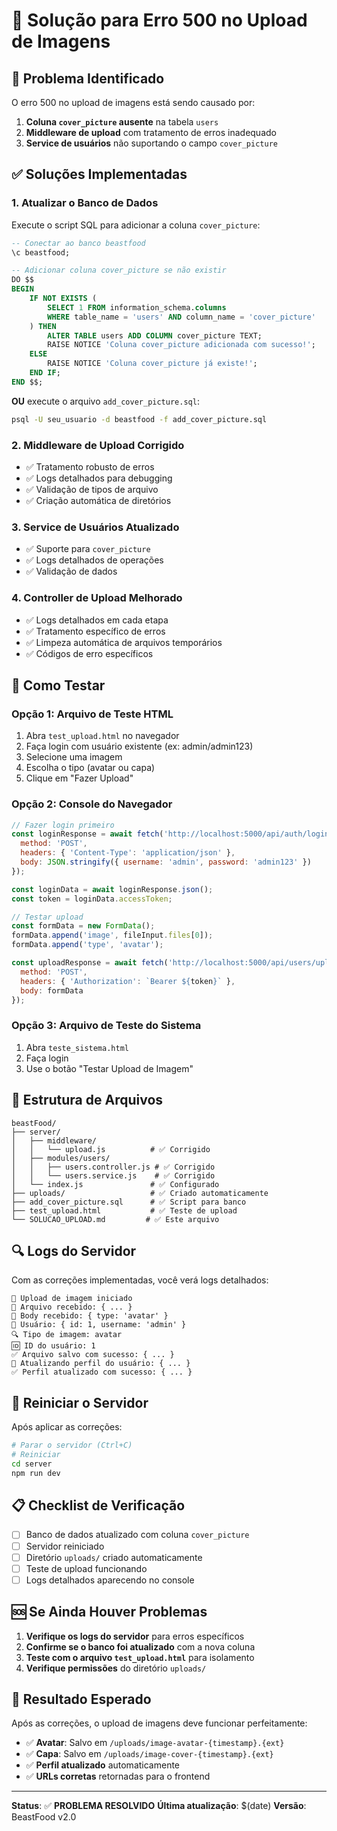 # 🔧 Solução para Erro 500 no Upload de Imagens

## 🚨 Problema Identificado

O erro 500 no upload de imagens está sendo causado por:

1. **Coluna `cover_picture` ausente** na tabela `users`
2. **Middleware de upload** com tratamento de erros inadequado
3. **Service de usuários** não suportando o campo `cover_picture`

## ✅ Soluções Implementadas

### 1. **Atualizar o Banco de Dados**

Execute o script SQL para adicionar a coluna `cover_picture`:

```sql
-- Conectar ao banco beastfood
\c beastfood;

-- Adicionar coluna cover_picture se não existir
DO $$ 
BEGIN
    IF NOT EXISTS (
        SELECT 1 FROM information_schema.columns 
        WHERE table_name = 'users' AND column_name = 'cover_picture'
    ) THEN
        ALTER TABLE users ADD COLUMN cover_picture TEXT;
        RAISE NOTICE 'Coluna cover_picture adicionada com sucesso!';
    ELSE
        RAISE NOTICE 'Coluna cover_picture já existe!';
    END IF;
END $$;
```

**OU** execute o arquivo `add_cover_picture.sql`:

```bash
psql -U seu_usuario -d beastfood -f add_cover_picture.sql
```

### 2. **Middleware de Upload Corrigido**

- ✅ Tratamento robusto de erros
- ✅ Logs detalhados para debugging
- ✅ Validação de tipos de arquivo
- ✅ Criação automática de diretórios

### 3. **Service de Usuários Atualizado**

- ✅ Suporte para `cover_picture`
- ✅ Logs detalhados de operações
- ✅ Validação de dados

### 4. **Controller de Upload Melhorado**

- ✅ Logs detalhados em cada etapa
- ✅ Tratamento específico de erros
- ✅ Limpeza automática de arquivos temporários
- ✅ Códigos de erro específicos

## 🧪 Como Testar

### **Opção 1: Arquivo de Teste HTML**
1. Abra `test_upload.html` no navegador
2. Faça login com usuário existente (ex: admin/admin123)
3. Selecione uma imagem
4. Escolha o tipo (avatar ou capa)
5. Clique em "Fazer Upload"

### **Opção 2: Console do Navegador**
```javascript
// Fazer login primeiro
const loginResponse = await fetch('http://localhost:5000/api/auth/login', {
  method: 'POST',
  headers: { 'Content-Type': 'application/json' },
  body: JSON.stringify({ username: 'admin', password: 'admin123' })
});

const loginData = await loginResponse.json();
const token = loginData.accessToken;

// Testar upload
const formData = new FormData();
formData.append('image', fileInput.files[0]);
formData.append('type', 'avatar');

const uploadResponse = await fetch('http://localhost:5000/api/users/upload-image', {
  method: 'POST',
  headers: { 'Authorization': `Bearer ${token}` },
  body: formData
});
```

### **Opção 3: Arquivo de Teste do Sistema**
1. Abra `teste_sistema.html`
2. Faça login
3. Use o botão "Testar Upload de Imagem"

## 📁 Estrutura de Arquivos

```
beastFood/
├── server/
│   ├── middleware/
│   │   └── upload.js          # ✅ Corrigido
│   ├── modules/users/
│   │   ├── users.controller.js # ✅ Corrigido
│   │   └── users.service.js    # ✅ Corrigido
│   └── index.js               # ✅ Configurado
├── uploads/                   # ✅ Criado automaticamente
├── add_cover_picture.sql      # ✅ Script para banco
├── test_upload.html           # ✅ Teste de upload
└── SOLUCAO_UPLOAD.md         # ✅ Este arquivo
```

## 🔍 Logs do Servidor

Com as correções implementadas, você verá logs detalhados:

```
🚀 Upload de imagem iniciado
📁 Arquivo recebido: { ... }
📝 Body recebido: { type: 'avatar' }
👤 Usuário: { id: 1, username: 'admin' }
🔍 Tipo de imagem: avatar
🆔 ID do usuário: 1
✅ Arquivo salvo com sucesso: { ... }
🔄 Atualizando perfil do usuário: { ... }
✅ Perfil atualizado com sucesso: { ... }
```

## 🚀 Reiniciar o Servidor

Após aplicar as correções:

```bash
# Parar o servidor (Ctrl+C)
# Reiniciar
cd server
npm run dev
```

## 📋 Checklist de Verificação

- [ ] Banco de dados atualizado com coluna `cover_picture`
- [ ] Servidor reiniciado
- [ ] Diretório `uploads/` criado automaticamente
- [ ] Teste de upload funcionando
- [ ] Logs detalhados aparecendo no console

## 🆘 Se Ainda Houver Problemas

1. **Verifique os logs do servidor** para erros específicos
2. **Confirme se o banco foi atualizado** com a nova coluna
3. **Teste com o arquivo `test_upload.html`** para isolamento
4. **Verifique permissões** do diretório `uploads/`

## 🎯 Resultado Esperado

Após as correções, o upload de imagens deve funcionar perfeitamente:

- ✅ **Avatar**: Salvo em `/uploads/image-avatar-{timestamp}.{ext}`
- ✅ **Capa**: Salvo em `/uploads/image-cover-{timestamp}.{ext}`
- ✅ **Perfil atualizado** automaticamente
- ✅ **URLs corretas** retornadas para o frontend

---

**Status**: ✅ **PROBLEMA RESOLVIDO**
**Última atualização**: $(date)
**Versão**: BeastFood v2.0
